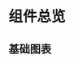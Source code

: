 #  组件总览

<!-- ## 业务通用型组件

<IntroCard :lists="businesList"/> -->

## 基础图表

<IntroCard :lists="commonLists"/>



<script setup>

const dslLists = [
  {
    title: 'DSL 组件',
    tag: '1.0.0',
    link: null
  }
]

const commonLists = [
  {
    title: '条形图',
    tag: '1.0.0',
    link: 'https://yoguoer.github.io/v-echarts-ui/zh-CN/components/common-charts/Bar/readme.html'
  },
  {
    title: '折线图',
    tag: '1.0.0',
    link: 'https://yoguoer.github.io/v-echarts-ui/zh-CN/components/common-charts/Line/line.html'
  },
  {
    title: '饼图',
    tag: '1.0.0',
    link: 'https://yoguoer.github.io/v-echarts-ui/zh-CN/components/common-charts/Pie/readme.html'
  },
  {
    title: '仪表盘',
    tag: '1.0.0',
    link: 'https://yoguoer.github.io/v-echarts-ui/zh-CN/components/common-charts/Gauge/readme.html'
  },
]
</script>
